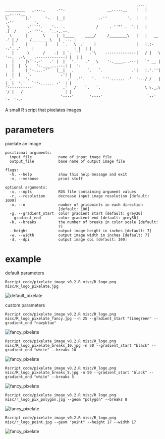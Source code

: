 ```                                                                                                                                                                 
                                                           .---.                                           
_________   _...._     .--.                   __.....__    |   |                     __.....__             
\        |.'      '-.  |__|               .-''         '.  |   |                 .-''         '.           
 \        .'```'.    '..--.              /     .-''"'-.  `.|   |            .|  /     .-''"'-.  `..-,.--.  
  \      |       \     |  |____     ____/     /________\   |   |   __     .' |_/     /________\   |  .-. | 
   |     |        |    |  `.   \  .'    |                  |   |.:--.'. .'     |                  | |  | | 
   |      \      /    .|  | `.  `'    .'\    .-------------|   / |   \ '--.  .-\    .-------------| |  | | 
   |     |\`'-.-'   .' |  |   '.    .'   \    '-.____...---|   `" __ | |  |  |  \    '-.____...---| |  '-  
   |     | '-....-'`   |__|   .'     `.   `.             .'|   |.'.''| |  |  |   `.             .'| |      
  .'     '.                 .'  .'`.   `.   `''-...... -'  '---/ /   | |_ |  '.'   `''-...... -'  | |      
'-----------'             .'   /    `.   `.                    \ \._,\ '/ |   /                   |_|      
                         '----'       '----'                    `--'  `"  `'-'                             
```

A small R script that pixelates images

# parameters

pixelate an image

```
positional arguments:
  input_file            name of input image file
  output_file           base name of output image file

flags:
  -h, --help            show this help message and exit
  -v, --verbose         print stuff

optional arguments:
  -x, --opts            RDS file containing argument values
  -r, --resolution      decrease input image resolution [default: 1000]
  -n, --n               number of gridpoints in each direction
                        [default: 100]
  -g, --gradient_start  color gradient start [default: grey20]
  --gradient_end        color gradient end [default: grey80]
  -b, --breaks          the number of breaks in color scale [default:
                        7]
  --height              output image height in inches [default: 7]
  -w, --width           output image width in inches [default: 7]
  -d, --dpi             output image dpi [default: 300]
  ```

# example

default parameters
```
Rscript code/pixelate_image_v0.2.R misc/R_logo.png misc/R_logo_pixelate.jpg
```
![default_pixelate](https://github.com/LukeAndersonTrocme/pixelate_image/blob/d3310342796843777fba616d709ee33cb19aee25/misc/R_logo_pixelate.jpg)

custom parameters
```
Rscript code/pixelate_image_v0.2.R misc/R_logo.png misc/R_logo_pixelate_fancy.jpg --n 25 --gradient_start "limegreen" --gradient_end "navyblue"
```
![fancy_pixelate](https://github.com/LukeAndersonTrocme/pixelate_image/blob/d3310342796843777fba616d709ee33cb19aee25/misc/R_logo_pixelate_fancy.jpg)

```
Rscript code/pixelate_image_v0.2.R misc/R_logo.png misc/R_logo_pixelate_breaks_10.jpg -n 50 --gradient_start "black" --gradient_end "white" --breaks 10
```
![fancy_pixelate](https://github.com/LukeAndersonTrocme/pixelate_image/blob/ec3c467cd145128bc31d3f9baa10ba1c6024b5ed/misc/R_logo_pixelate_breaks_10.jpg)

```
Rscript code/pixelate_image_v0.2.R misc/R_logo.png misc/R_logo_pixelate_breaks_5.jpg -n 50 --gradient_start "black" --gradient_end "white" --breaks 5
```
![fancy_pixelate](https://github.com/LukeAndersonTrocme/pixelate_image/blob/ec3c467cd145128bc31d3f9baa10ba1c6024b5ed/misc/R_logo_pixelate_breaks_5.jpg)


```
Rscript code/pixelate_image_v0.2.R misc/R_logo.png misc/r_logo_pix_polygon.jpg --geom "polygon" --breaks 8
```
![fancy_pixelate](https://github.com/LukeAndersonTrocme/pixelate_image/blob/0c86469e81d6779459fb96def6b124fc214fc3cd/misc/r_logo_pix_polygon.jpg)

```
Rscript code/pixelate_image_v0.2.R misc/R_logo.png misc/r_logo_point.jpg --geom "point" --height 17 --width 17
```
![fancy_pixelate](https://github.com/LukeAndersonTrocme/pixelate_image/blob/0c86469e81d6779459fb96def6b124fc214fc3cd/misc/r_logo_point.jpg)
